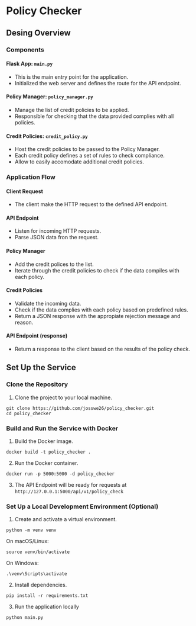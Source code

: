 # Policy Checker

## Desing Overview

### Components

#### Flask App: `main.py`

- This is the main entry point for the application.
- Initialized the web server and defines the route for the API endpoint.

#### Policy Manager: `policy_manager.py`

- Manage the list of credit policies to be applied.
- Responsible for checking that the data provided complies with all policies.

#### Credit Policies: `credit_policy.py`

- Host the credit policies to be passed to the Policy Manager.
- Each credit policy defines a set of rules to check compliance.
- Allow to easily accomodate additional credit policies.

### Application Flow

#### Client Request

- The client make the HTTP request to the defined API endpoint.

#### API Endpoint

- Listen for incoming HTTP requests.
- Parse JSON data fron the request.

#### Policy Manager

- Add the credit polices to the list.
- Iterate through the credit policies to check if the data compiles with each policy.

#### Credit Policies

- Validate the incoming data.
- Check if the data complies with each policy based on predefined rules.
- Return a JSON response with the appropiate rejection message and reason.

#### API Endpoint (response)

- Return a response to the client based on the results of the policy check.

## Set Up the Service

### Clone the Repository

1. Clone the project to your local machine.

```
git clone https://github.com/josswe26/policy_checker.git
cd policy_checker
```

### Build and Run the Service with Docker

1. Build the Docker image.

```
docker build -t policy_checker .
```

2. Run the Docker container.

```
docker run -p 5000:5000 -d policy_checker
```

3. The API Endpoint will be ready for requests at `http://127.0.0.1:5000/api/v1/policy_check`

### Set Up a Local Development Environment (Optional)

1. Create and activate a virtual environment.

```
python -m venv venv
```

On macOS/Linux:

```
source venv/bin/activate
```

On Windows:

```
.\venv\Scripts\activate
```

2. Install dependencies.

```
pip install -r requirements.txt
```

3. Run the application locally

```
python main.py
```
